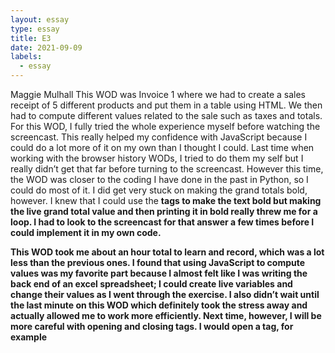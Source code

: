```yaml
---
layout: essay
type: essay
title: E3
date: 2021-09-09
labels:
  - essay
---
```


Maggie Mulhall
This WOD was Invoice 1 where we had to create a sales receipt of 5 different products and put them in a table using HTML. We then had to compute different values related to the sale such as taxes and totals. For this WOD, I fully tried the whole experience myself before watching the screencast. This really helped my confidence with JavaScript because I could do a lot more of it on my own than I thought I could. Last time when working with the browser history WODs, I tried to do them my self but I really didn’t get that far before turning to the screencast. However this time, the WOD was closer to the coding I have done in the past in Python, so I could do most of it. I did get very stuck on making the grand totals bold, however. I knew that I could use the <b> tags to make the text bold but making the live grand total value and then printing it in bold really threw me for a loop. I had to look to the screencast for that answer a few times before I could implement it in my own code. 

This WOD took me about an hour total to learn and record, which was a lot less than the previous ones. I found that using JavaScript to compute values was my favorite part because I almost felt like I was writing the back end of an excel spreadsheet; I could create live variables and change their values as I went through the exercise. I also didn’t wait until the last minute on this WOD which definitely took the stress away and actually allowed me to work more efficiently. Next time, however, I will be more careful with opening and closing tags. I would open a tag, for example <script> and then forget to close it later, which really messed up my other code as I was writing. More attention to detail on the next exercise should prove to be beneficial to me in this process.
